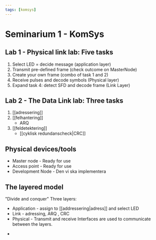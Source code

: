 ```yaml
---
tags: [komsys]
---
```

# Seminarium 1 - KomSys

## Lab 1 - Physical link lab: Five tasks
1. Select LED = decide message (application layer)
2. Transmit pre-defined frame (check outcome on MasterNode)
3. Create your own frame (combo of task 1 and 2)
4. Receive pulses and decode symbols (Physical layer)
5. Expand task 4: detect SFD and decode frame (Link Layer)

## Lab 2 - The Data Link lab: Three tasks
1. [[adressering]]
2. [[felhantering]]
   - ARQ
3. [[feldetektering]]
   - [[cyklisk redundanscheck|CRC]]

## Physical devices/tools
- Master node - Ready for use
- Access point - Ready for use
- Development Node - Den vi ska implementera

## The layered model
"Divide and conquer"
Three layers:
- Application - assign to [[addressering|adress]] and select LED
- Link - adressing, ARQ , CRC
- Physical - Transmit and receive
Interfaces are used to communicate between the layers.


+